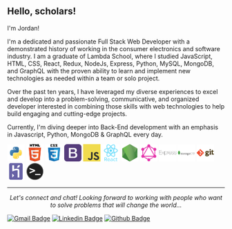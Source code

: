 



## Hello, scholars!

  
I'm Jordan!

I'm a dedicated and passionate Full Stack Web Developer with a demonstrated history of working in the consumer electronics and software industry. I am a graduate of Lambda School, where I studied JavaScript, HTML, CSS, React, Redux, NodeJs, Express, Python, MySQL, MongoDB, and GraphQL with the proven ability to learn and implement new technologies as needed within a team or solo project.

Over the past ten years, I have leveraged my diverse experiences to excel and develop into a problem-solving, communicative, and organized developer interested in combining those skills with web technologies to help build engaging and cutting-edge projects.


Currently, I'm diving deeper into Back-End development with an emphasis in Javascript, Python, MongoDB & GraphQL every day.


  
  <code><img height="40" src="https://raw.githubusercontent.com/github/explore/80688e429a7d4ef2fca1e82350fe8e3517d3494d/topics/python/python.png"></code> <code><img height="40" src="https://raw.githubusercontent.com/github/explore/80688e429a7d4ef2fca1e82350fe8e3517d3494d/topics/html/html.png"></code> <code><img height="40" src="https://raw.githubusercontent.com/github/explore/80688e429a7d4ef2fca1e82350fe8e3517d3494d/topics/css/css.png"></code> <code><img height="40" src="https://raw.githubusercontent.com/github/explore/80688e429a7d4ef2fca1e82350fe8e3517d3494d/topics/bootstrap/bootstrap.png"></code> <code><img height="40" src="https://raw.githubusercontent.com/github/explore/80688e429a7d4ef2fca1e82350fe8e3517d3494d/topics/javascript/javascript.png"></code> <code><img height="40" src="https://raw.githubusercontent.com/devicons/devicon/master/icons/react/react-original-wordmark.svg"></code> <code><img height="40" src="https://raw.githubusercontent.com/github/explore/80688e429a7d4ef2fca1e82350fe8e3517d3494d/topics/nodejs/nodejs.png"></code> <code><img height="40"
src="https://raw.githubusercontent.com/github/explore/80688e429a7d4ef2fca1e82350fe8e3517d3494d/topics/graphql/graphql.png"></code> <code><img height="40"
src="https://raw.githubusercontent.com/github/explore/80688e429a7d4ef2fca1e82350fe8e3517d3494d/topics/express/express.png"></code> <code><img height="40" src="https://raw.githubusercontent.com/github/explore/80688e429a7d4ef2fca1e82350fe8e3517d3494d/topics/mongodb/mongodb.png"></code> <code><img height="40" src="https://raw.githubusercontent.com/github/explore/80688e429a7d4ef2fca1e82350fe8e3517d3494d/topics/git/git.png"></code> <code><img height="40" src="https://raw.githubusercontent.com/devicons/devicon/master/icons/heroku/heroku-plain.svg"></code> <code><img height="40" src="https://raw.githubusercontent.com/github/explore/80688e429a7d4ef2fca1e82350fe8e3517d3494d/topics/terminal/terminal.png"></code>

  </div>
  </p>

---

<p align="center">
  <i>Let's connect and chat! Looking forward to working with people who want to solve problems that will change the world...</i>
  
  [![Gmail Badge](https://img.shields.io/badge/-jordanthicks91@gmail.com-c14438?style=flat&logo=Gmail&logoColor=white&link=mailto:jordanthicks91@gmail.com)](mailto:jordanthicks91@gmail.com) 
[![Linkedin Badge](https://img.shields.io/badge/-jthicks91-0072b1?style=flat&logo=Linkedin&logoColor=white&link=https://www.linkedin.com/in/jthicks91/)](https://www.linkedin.com/in/jthicks91/) [![Github Badge](https://img.shields.io/badge/-jthicks91-grey?style=flat&logo=github&logoColor=white&link=https://github.com/jthicks91/)](https://www.github.com/jthicks91/) 


</p>
